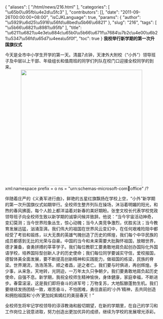 {
    "aliases": [
        "/html/news/216.html"
    ],
    "categories": [
        "\u65b0\u95fb\u4e2d\u5fc3"
    ],
    "contributors": [],
    "date": "2011-09-26T00:00:00+08:00",
    "isCJKLanguage": true,
    "params": {
        "author": "\u5929\u6d25\u5916\u56fd\u8bed\u5b66\u6821"
    },
    "slug": "216",
    "tags": [
        "\u5b66\u6821\u8981\u95fb"
    ],
    "title": "\u6211\u6821\u4e3e\u884c\u65b0\u5b66\u671f\u7684\u7b2c\u4e00\u6b21\u5347\u56fd\u65d7\u4eea\u5f0f",
    "toc": true
}
**我校举行新学期的第一次升国旗仪式**

 今天是全市中小学生开学的第一天。清晨7点钟，天津外大附校（“小外”）领导班子及中层以上干部、年级组长和值周班的同学们列队在校门口迎接全校同学的到来。
<img
    src="https://cdn.tfls.online/mirror/full/41457cfa0d23fee633fc233fc51edc28f19e8947.jpg"
    style="display:block;margin-left:auto;margin-right:auto;"
    decoding="async"
    fetchpriority="auto"
    loading="lazy"
    height="384"
    width="400"
/>xml:namespace prefix = o ns = "urn:schemas-microsoft-com:office:office" /?

伴随着庄严的《义勇军进行曲》，鲜艳的五星红旗飘扬在学校上空，“小外”新学期的第一次升国旗仪式如期举行。全校师生整齐列队在操场，沐浴着明媚的阳光，和煦的春风拂面，每个人脸上都洋溢着对新春的美好期盼。张奎文校长代表学校党政领导班子向全校师生致以新学期的诚挚问候并致辞。他说：“当今宇宙活动神奇，变幻莫测；当今世界险象丛生，惊心动魄；当今人类竞争激烈，优胜劣汰；当今教育发展迅猛，汹涌澎湃。我们伟大的祖国在世界风云变幻中，在任何艰难险阻中都经受了考验和锻炼，以大无畏的英雄气魄创造了历史的辉煌，我们每个中华民族的成员都感到无比的光荣与自豪。中国的当今和未来需要大批胸怀祖国，放眼世界，德才兼备，奋勇拼搏的莘莘学子。我们每位教职工要勇敢地肩负起创办国际化外国语学校，培养国际型创新人才的历史使命；我们每位同学要诚实守信，爱校报国，德智体美全面发展，要不断提高创新精神和实践能力，做祖国的栋梁，民族的脊梁。世界潮流，浩浩荡荡，顺之者昌，逆之者亡。我们要与时俱进，再创辉煌。多少事，从来急，天地转，光阴迫，一万年太久只争朝夕。我们要勇敢地肩负起历史使命，自强不息。新学期，我祝全校师生精神愉快，身体健康，家庭幸福，不断进步。春雷滚滚，这是我们即将奋斗的进军号；万物复苏，大地酝酿蓬勃生机。我们要继续发扬团结一致，艰苦奋斗，不怕困难，勇往直前的‘小外’精神，去共同创造和拥抱祖国和‘小外’更加姹紫嫣红的美丽春天！”

全校师生将牢记学校领导的谆谆教诲和殷切期望，在新的学期里，在自己的学习和工作岗位上锐意进取，努力创造出更加优异的成绩，继续为学校的发展增光添彩。

